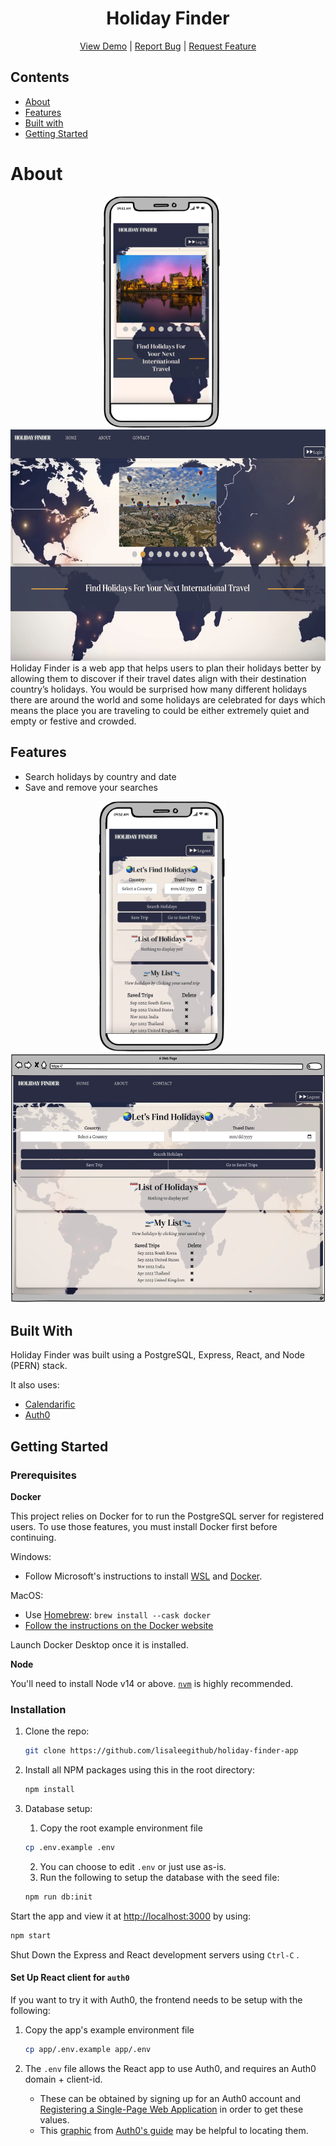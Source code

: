<p align="center">
  <h1 align="center">Holiday Finder</h1>

  <p align="center">
    <a href="https://techtonica-finalproject-lisa.herokuapp.com/">View Demo</a>
    |
    <a href="https://github.com/lisaleegithub/holiday-finder-app/issues">Report Bug</a>
    |
    <a href="https://github.com/lisaleegithub/holiday-finder-app/issues">Request Feature</a>
  </p>
</p>

## Contents

  - [About](#about)
  - [Features](#features)
  - [Built with](#built-with)
  - [Getting Started](#getting-started)

# About
<div align="center"> <img height="370" alt="landing-mobile" src="images/landing-mobile.png" href="https://techtonica-finalproject-lisa.herokuapp.com/"> &nbsp;&nbsp;&nbsp;&nbsp;<img height="370" alt="landing-web" src="images/landing-web.png" href="https://techtonica-finalproject-lisa.herokuapp.com/"></div>
Holiday Finder is a web app that helps users to plan their holidays better by allowing them to discover if their travel dates align with their destination country’s holidays. You would be surprised how many different holidays there are around the world and some holidays are celebrated for days which means the place you are traveling to could be either extremely quiet and empty or festive and crowded.


## Features

- Search holidays by country and date
- Save and remove your searches
<div align="center"> <img height="400" alt="demo-mobile" src="images/demo-mobile.png" href="https://techtonica-finalproject-lisa.herokuapp.com/"> &nbsp;&nbsp;&nbsp;&nbsp;<img height="400" alt="demo-web" src="images/demo-web.png" href="https://techtonica-finalproject-lisa.herokuapp.com/"></div>

## Built With
Holiday Finder was built using a PostgreSQL, Express, React, and Node (PERN) stack. 

It also uses:
* [Calendarific](https://calendarific.com/api-documentation)
* [Auth0](https://auth0.com/docs/get-started)


## Getting Started

### Prerequisites
**Docker**

This project relies on Docker for to run the PostgreSQL server for registered users. To use those features, you must install Docker first before continuing.

Windows:
- Follow Microsoft's instructions to install [WSL](https://docs.microsoft.com/en-us/windows/wsl/install-win10) and [Docker](https://docs.microsoft.com/en-us/windows/wsl/tutorials/wsl-containers#install-docker-desktop).

MacOS:
- Use [Homebrew](https://docs.brew.sh/Installation): `brew install --cask docker`
- [Follow the instructions on the Docker website](https://www.docker.com/)

Launch Docker Desktop once it is installed. 

**Node**

You'll need to install Node v14 or above. [`nvm`](https://github.com/nvm-sh/nvm) is highly recommended.

### Installation

1. Clone the repo:
   ```sh
   git clone https://github.com/lisaleegithub/holiday-finder-app
   ```
2. Install all NPM packages using this in the root directory:
   ```sh
   npm install
   ```
3. Database setup:
   1. Copy the root example environment file

   ```sh
   cp .env.example .env
   ```
   2. You can choose to edit `.env` or just use as-is.
   3. Run the following to setup the database with the seed file:
   ```sh
   npm run db:init
   ```

Start the app and view it at <http://localhost:3000> by using:
   ```sh
   npm start
   ```
Shut Down the Express and React development servers using `Ctrl-C` .


#### Set Up React client for `auth0`
If you want to try it with Auth0, the frontend needs to be setup with the following:

1. Copy the app's example environment file

   ```sh
   cp app/.env.example app/.env
   ```

2. The `.env` file allows the React app to use Auth0, and requires an Auth0 domain + client-id.
   - These can be obtained by signing up for an Auth0 account and [Registering a Single-Page Web Application](https://auth0.com/docs/get-started) in order to get these values.
   - This [graphic](https://images.ctfassets.net/23aumh6u8s0i/1DyyZTcfbJHw577T6K2KZk/a8cabcec991c9ed33910a23836e53b76/auth0-application-settings) from [Auth0's guide](https://auth0.com/blog/complete-guide-to-react-user-authentication/#Connect-React-with-Auth0) may be helpful to locating them. 
